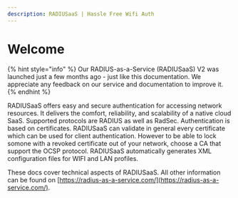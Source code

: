```yaml
---
description: RADIUSaaS | Hassle Free Wifi Auth
---
```


# Welcome

{% hint style="info" %}
Our RADIUS-as-a-Service \(RADIUSaaS\) V2 was launched just a few months ago - just like this documentation. We appreciate any feedback on our service and documentation to improve it.
{% endhint %}

RADIUSaaS offers easy and secure authentication for accessing network resources. It delivers the comfort, reliability, and scalability of a native cloud SaaS. Supported protocols are RADIUS as well as RadSec. Authentication is based on certificates. RADIUSaaS can validate in general every certificate which can be used for client authentication. However to be able to lock somone with a revoked certificate out of your network, choose a CA that support the OCSP protocol. RADIUSaaS automatically generates XML configuration files for WIFI and LAN profiles.

These docs cover technical aspects of RADIUSaaS. All other information can be found on [https://radius-as-a-service.com/](https://radius-as-a-service.com/).

